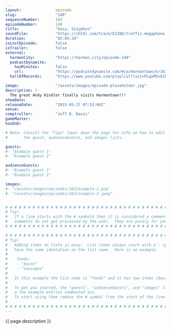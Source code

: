 ```yaml
---
layout:               episode
slug:                 "148"
sequenceNumber:       163
episodeNumber:        148
title:                "Easy, Sisyphus"
soundFile:            "https://chtbl.com/track/E2288/traffic.megaphone.fm/STA9127618283.mp3?updated=1561766439"
duration:             "02:05:34"
isLostEpisode:        false
isTrailer:            false
external:
  harmonCity:         "https://harmon.city/episode-148"
  podcastDynamite:
    hasMinutes:       false
    url:              "https://podcastdynamite.com/#/p/Harmontown/e/163/148"
  hallOfRecords:      "https://www.youtube.com/playlist?list=PLqxM5x81hNObpASCG-DSZGnLmir2wsFDJ"

image:                "/assets/images/episode-placeholder.jpg"
description: |-
  The great Andy Kindler finally visits Harmontown!!!
showDate:             
releaseDate:          "2015-05-27 07:53:00Z"
venue:                
comptroller:          "Jeff B. Davis"
gameMaster:           
hasDnD:               

# Note: Consult the "Tips" lower down the page for info on how to edit
#       the guest, audienceGuests, and images lists.

guests:
#- "Example guest 1"
#- "Example guest 2"

audienceGuests:
#- "Example guest 1"
#- "Example guest 2"

images:
#- "/assets/images/episodes/163/example-1.png"
#- "/assets/images/episodes/163/example-2.jpeg"


# # # # # # # # # # # # # # # # # # # # # # # # # # # # # # # # # # # # # # # # # # # # #
# Tip!
#   If a line starts with the # symbold then it is considered a comment.
#   Comments do not get processed by the wiki.  They are purely for your information.
# # # # # # # # # # # # # # # # # # # # # # # # # # # # # # # # # # # # # # # # # # # # #

# # # # # # # # # # # # # # # # # # # # # # # # # # # # # # # # # # # # # # # # # # # # #
# Tip!
#   Adding items to lists is easy.  List items always start with a - symbol and have
#   have the same identation as the list name.  Here is an example.
#
#    foods:
#    - "bacon"
#    - "sausages"
#
#   In this example the list name is "foods" and it has two items (bacon, and sausages).
#
#   To get you started, the "guests", "audienceGuests", and "images" lists below have
#   a few example entries commented out.
#   To start using them remove the # symbol from the start of the line.
#
# # # # # # # # # # # # # # # # # # # # # # # # # # # # # # # # # # # # # # # # # # # # #
---
```


<!-- The episode description will be rendered here -->
{{ page.description }}

<!-- Add your content BELOW here -->
<!-- vvvvvvvvvvvvvvvvvvvvvvvvvvv -->




<!-- ^^^^^^^^^^^^^^^^^^^^^^^^^^^ -->
<!-- Add your content ABOVE here -->

<!-- The episode gallery will be rendered here -->
